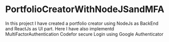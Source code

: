 # PortfolioCreatorWithNodeJSandMFA
In this project I have created a portfolio creator using NodeJs as BackEnd and ReactJs as UI part. Here I have also implementd MultiFactorAuthentication Codefor secure Login using Google Authenticator
